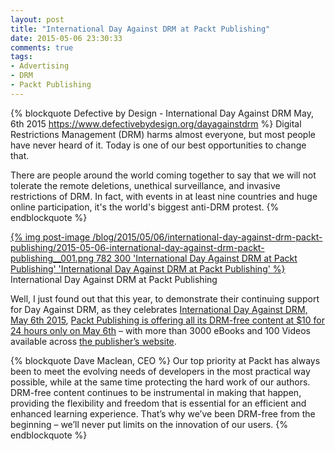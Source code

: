 ```yaml
---
layout: post
title: "International Day Against DRM at Packt Publishing"
date: 2015-05-06 23:30:33
comments: true
tags:
- Advertising
- DRM
- Packt Publishing
---
```


{% blockquote Defective by Design - International Day Against DRM  May, 6th 2015 https://www.defectivebydesign.org/dayagainstdrm %}
Digital Restrictions Management (DRM) harms almost everyone, but most people have never heard of it. Today is one of our best opportunities to change that.

There are people around the world coming together to say that we will not tolerate the remote deletions, unethical surveillance, and invasive restrictions of DRM. In fact, with events in at least nine countries and huge online participation, it's the world's biggest anti-DRM protest.
{% endblockquote %}

[{% img post-image /blog/2015/05/06/international-day-against-drm-packt-publishing/2015-05-06-international-day-against-drm-packt-publishing__001.png 782 300 'International Day Against DRM at Packt Publishing' 'International Day Against DRM at Packt Publishing' %}](/blog/2015/05/06/international-day-against-drm-packt-publishing/2015-05-06-international-day-against-drm-packt-publishing__001.png)
<span class="post-image-title">International Day Against DRM at Packt Publishing</span>

Well, I just found out that this year, to demonstrate their continuing support for Day Against DRM, as they celebrates [International Day Against DRM, May 6th 2015](https://www.defectivebydesign.org/dayagainstdrm), [Packt Publishing is offering all its DRM-free content at $10 for 24 hours only on May 6th](http://bit.ly/1clSCd7) – with more than 3000 eBooks and 100 Videos available across [the publisher’s website](http://www.packtpub.com/).

<!-- more -->

{% blockquote Dave Maclean, CEO %}
Our top priority at Packt has always been to meet the evolving needs of developers in the most practical way possible, while at the same time protecting the hard work of our authors. DRM-free content continues to be instrumental in making that happen, providing the flexibility and freedom that is essential for an efficient and enhanced learning experience. That’s why we’ve been DRM-free from the beginning – we’ll never put limits on the innovation of our users.
{% endblockquote %}


